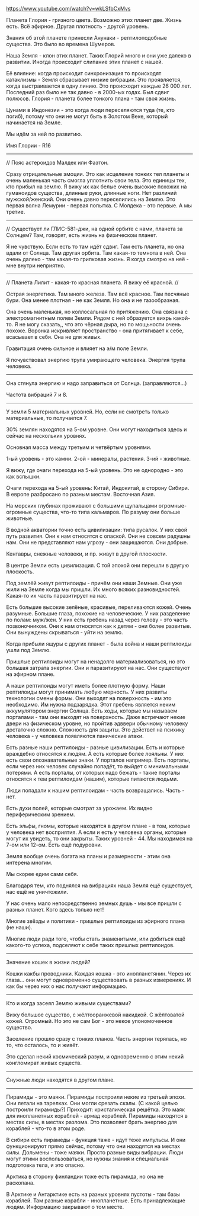 https://www.youtube.com/watch?v=wkLSfbCxMvs

Планета Глория - грязного цвета. Возможно этих планет две. Жизнь есть. Всё эфирное. Другая плотность - другой уровень.

Знания об этой планете принесли Анунаки - рептилоподобные существа. Это было во времена Шумеров.

Наша Земля - клон этих планет. Таких Глорий много и они уже далеко в развитии. Иногда происходит слипание этих
планет с нашей.

Её влияние: когда происходит синхронизация то происходят катаклизмы -  Земля сбрасывает низкие вибрации. Это проявляется,
когда выстраивается в одну линию. Это происходит каждые 26 000 лет. Последний раз было не так давно - в 2000-ых годах.
Был сдвиг полюсов. Глория - планета более тонкого плана - там своя жизнь.

Цунами в Индонезии - это когда люди переселяются туда (те, кто погиб), потому что они не могут быть в Золотом Веке,
который начинается на Земле.

Мы идём за ней по развитию.

Имя Глории - R16

--------------------------------------------
// Пояс астероидов Малдек или Фаэтон.

Сразу отрицательные эмоции. Это как исцеление тонких тел планеты и очень маленькая часть смогла уплотнить свои тела.
Это единицы тех, кто прибыл на землю. Я вижу их как белые очень высокие похожих на гуманоидов существа, длинные руки,
длинные ноги. Нет различий мужской/женский. Они очень давно переселились на Землю. Это первая волна Лемурии - первая
попытка. С Молдека - это первые. А мы третие.

---------------------------------------------
// Существует ли ГЛИС-581-джи, на одной орбите с нами, планета за Солнцем? Там, говорят, есть жизнь на физическом планет.

Я не чувствую. Если есть то там идёт сдвиг. Там есть планета, но она вдали от Солнца. Там другая орбита.
Там какая-то темнота в ней. Она очень далеко - там какая-то грипковая жизнь.
Я когда смотрю на неё - мне внутри неприятно.

---------------------------------------------
// Планета Лилит - какая-то красная планета. Я вижу её красной. //

Острая энергетика. Там много железа. Там всё красное. Там песчяные бури. Она менее плотная - не как Земля.
Но она и не газообразная.

Она очень маленькая, но коллосальная по притяжению. Она связана с электромагнитным полем Земли.
Рядом с ней образуется вихрь какой-то. Я не могу сказать,, что это чёрная дыра, но по мощьности очень похоже.
Воронка искривляет пространство - она притягивает к себе, всасывает в себя.
Она не для живых.

Гравитация очень сильное и влияет на э/м поле Земли.

Я почувствовал энергию трупа умирающего человека. Энергия трупа человека.

---------------------------------------------
Она стянула энергию и надо заправиться от Солнца. (заправляются...)

Частота вибраций 7 и 8.

---------------------------------------------
У земли 5 материальных уровней.
Но, если не смотреть только материальные, то получается 7.

30% землян находятся на 5-ом уровне.
Они могут находиться здесь и сейчас на нескольких уровнях.

Основная масса между третьим и четвёртым уровнями.

1-ый уровень - это камни.
2-ой - минералы, растения.
3-ий - животные.

Я вижу, где очаги перехода на 5-ый уровень. Это не однородно - это как вспышки.

Очаги перехода на 5-ый уровень: Китай, Индокитай, в сторону Сибири.
В европе разбросано по разным местам. Восточная Азия.

На морских глубинах проживают с большими щупальцами огромные-огромные существа, что-то типа кальмаров.
По разуму они больше животные.

В водной акватории точно есть цивилизации: типа русалок. У них свой путь развития. Они к нам относятся с опаской.
Они не совсем радушны нам. Они не представляют нам угрозу - они защищаются. Они добрые.

Кентавры, снежные человеки, и пр. живут в другой плоскости.

В центре Земли есть цивилизация. С той эпохой они перешли в другую плоскость.

Под землёй живут рептилоиды - причём они наши Земные. Они уже жили на Земле когда мы пришли. Их много всяких
разновидностей. Какая-то их часть паразитирует на нас.

Есть большие высокие зелёные, красивые, переливаются кожей. Очень разумные. Большие глаза, похожие на человеческие.
У них разделение по полам: муж/жен. У них есть гребень назад через голову - это часть позвоночником.
Они к нам относятся как к детям - они более развитые. Они вынуждены скрываться - уйти на землю.

Когда прибыли ящуры с других планет - была война и наши рептилоиды ушли под Землю.

Пришлые рептилоиды могут на ненадолго материализоваться, но это большая затрата энергии. Они и паразитируют на нас.
Они существуют на эфирном плане.

А наши рептилоиды могут иметь более плотную форму. Наши рептилоиды могут принимать любую мерность. У них развиты
технологии смены формы. Они выходят на поверхность - им это необходимо. Им нужна подзарядка. Этот гребень является
неким аккумулятором энергии Солнца. Есть ходы, которые мы называем порталами - там они выходят на поверхность. Даже
встречают некие двери на физическом уровне, но пройтив эдввери обычному человеку достаточно сложно. Сложность для
защиты. Это действет на психику человека - у человека появляются панические атаки.

Есть разные наши рептилоиды - разные цивилизации. Есть и которые враждебно относятся к людям. А есть которые более
лояльны. У них есть свои опознавательные знаки. У порталов например.
Есть порталы, если через них человек случайно попадёт, то выйдет с минимальными потерями. А есть порталы, от которых
надо бежать - такие порталы относятся к тем рептилоидам (нашим), которые питаются людьми.

Люди попадали к нашим рептилоидам - часть возвращались. Часть - нет.

Есть духи полей, которые смотрат за урожаем. Их видно периферическим зрением.

Есть эльфы, гномы, которые находятся в другом плане - в том, которые у человека нет восприятия. А если и есть у
человека органы, которые могут их увидеть, то они закрыты.
Таких уровней - 44. Мы находимся на 7-ом или 12-ом. Есть ещё подуровни.

Земля вообще очень богата на планы и размерности - этим она интерена многим.

Мы скорее едим сами себя.

Благодаря тем, кто поднялся на вибрациях наша Земля ещё существует, нас ещё не уничтожили.

У нас очень мало непосредственно земных душь - мы все пришли с разных планет. Кого здесь только нет!

Многие звёзды и политики - пришлые рептилоиды из эфирного плана (не наши).

Многие люди ради того, чтобы стать знаменитыми, или добиться ещё какого-то успеха, подселяют к себе таких
пришлых рептилоидов.

------------------------------------------------------------------------------

Значение кошек в жизни людей?

Кошки какбы проводники. Каждая кошка - это инопланетянин. Через их глаза... они могут одновременно существовать
в разных измерениях. И как бы через них о нас получают информацию.

-------------------------------------------------------------------------------

Кто и когда засеял Землю живыми существами?

Вижу большое существо, с жёлтооранжевой накидкой. С жёлтоватой кожей. Огромный. Но это не сам Бог - это некое
упономоченное существо.

Заселение прошло сразу с тонких планов. Часть энергии терялась, но то, что осталось, то и живёт.

Это сделал некий космический разум, и одновременно с этим некий конгломират живых существ.

-----------------------------------------------------------------------------------

Снужные люди находятся в другом плане.

-----------------------------------------------------------------------------------

Пирамиды - это маяки. Пирамиды построили некие из третьей эпохи. Они летали на тарелках. Они могли срезать скалы.
(С какой целью построили пирамиды?) Приходит: кристалическая решётка. Это маяк для инопланетных кораблей - армад
кораблей. Пирамиды находятся в местах силы, в местах разлома. Это позволяет брать энергию для кораблей - что-то
в этом роде.

В сибири есть пирамеды - функция таже - идут теже импульсы. И они функционируют прямо сейчас, потому что они находятся
на местах силы. Дольмены - тоже маяки. Просто разные виды вибрации. Люди могут этими воспользоваться, но нужны знания
и специальная подготовка тела, и это опасно.

Арктика в сторону финландии тоже есть пирамида, но она не раскопана.

В Арктике и Антарктике есть на разных уровнях пустоты - там базы кораблей. Там разные корабли - инопланетные. Есть
принадлежащие людям. Информацию закрывают о том месте.

